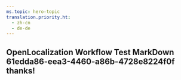 ```yaml
---
ms.topic: hero-topic
translation.priority.ht: 
  - zh-cn
  - de-de
---
```

## OpenLocalization Workflow Test MarkDown 61edda86-eea3-4460-a86b-4728e8224f0f thanks!
